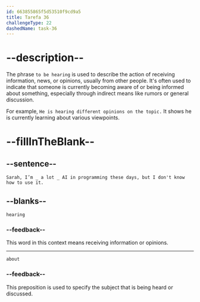 ```yaml
---
id: 663855865f5d53510f9cd9a5
title: Tarefa 36
challengeType: 22
dashedName: task-36
---
```


<!--
AUDIO REFERENCE:
Bob: Sarah, I’m hearing a lot about AI in programming these days, but I don't know how to use it. Any ideas?
-->

# --description--

The phrase `to be hearing` is used to describe the action of receiving information, news, or opinions, usually from other people. It's often used to indicate that someone is currently becoming aware of or being informed about something, especially through indirect means like rumors or general discussion.

For example, `He is hearing different opinions on the topic.` It shows he is currently learning about various viewpoints.

# --fillInTheBlank--

## --sentence--

`Sarah, I’m _ a lot _ AI in programming these days, but I don't know how to use it.`

## --blanks--

`hearing`

### --feedback--

This word in this context means receiving information or opinions.

---

`about`

### --feedback--

This preposition is used to specify the subject that is being heard or discussed.
